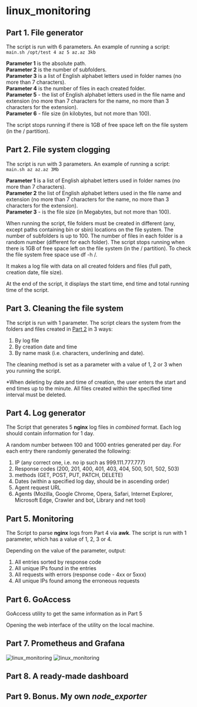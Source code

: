 # linux_monitoring

## Part 1. File generator

The script is run with 6 parameters. An example of running a script: \
`main.sh /opt/test 4 az 5 az.az 3kb`

**Parameter 1** is the absolute path. \
**Parameter 2** is the number of subfolders. \
**Parameter 3** is a list of English alphabet letters used in folder names (no more than 7 characters). \
**Parameter 4** is the number of files in each created folder. \
**Parameter 5** - the list of English alphabet letters used in the file name and extension (no more than 7 characters for the name, no more than 3 characters for the extension). \
**Parameter 6** - file size (in kilobytes, but not more than 100).

The script stops running if there is 1GB of free space left on the file system (in the / partition).

## Part 2. File system clogging

The script is run with 3 parameters. An example of running a script: \
`main.sh az az.az 3Mb`

**Parameter 1** is a list of English alphabet letters used in folder names (no more than 7 characters). \
**Parameter 2** the list of English alphabet letters used in the file name and extension (no more than 7 characters for the name, no more than 3 characters for the extension). \
**Parameter 3** - is the file size (in Megabytes, but not more than 100).

When running the script, file folders must be created in different (any, except paths containing bin or sbin) locations on the file system. The number of subfolders is up to 100. The number of files in each folder is a random number (different for each folder). The script stops running when there is 1GB of free space left on the file system (in the / partition). To check the file system free space use df -h /.

It makes a log file with data on all created folders and files (full path, creation date, file size).

At the end of the script, it displays the start time, end time and total running time of the script.

## Part 3. Cleaning the file system

The script is run with 1 parameter. The script clears the system from the folders and files created in [Part 2](#part-2-file-system-clogging) in 3 ways:

1. By log file
2. By creation date and time
3. By name mask (i.e. characters, underlining and date).

The cleaning method is set as a parameter with a value of 1, 2 or 3 when you running the script.

*When deleting by date and time of creation, the user enters the start and end times up to the minute. All files created within the specified time interval must be deleted.

## Part 4. Log generator

The Script that generates 5 **nginx** log files in *combined* format. Each log should contain information for 1 day.

A random number between 100 and 1000 entries generated per day.
For each entry there randomly generated the following:

1. IP (any correct one, i.e. no ip such as 999.111.777.777)
2. Response codes (200, 201, 400, 401, 403, 404, 500, 501, 502, 503)
3. methods (GET, POST, PUT, PATCH, DELETE)
4. Dates (within a specified log day, should be in ascending order)
5. Agent request URL
6. Agents (Mozilla, Google Chrome, Opera, Safari, Internet Explorer, Microsoft Edge, Crawler and bot, Library and net tool)

## Part 5. Monitoring

The Script to parse **nginx** logs from Part 4 via **awk**.
The script is run with 1 parameter, which has a value of 1, 2, 3 or 4.

Depending on the value of the parameter, output:

1. All entries sorted by response code
2. All unique IPs found in the entries
3. All requests with errors (response code - 4xx or 5xxx)
4. All unique IPs found among the erroneous requests

## Part 6. **GoAccess**

GoAccess utility to get the same information as in Part 5

Opening the web interface of the utility on the local machine.

## Part 7. **Prometheus** and **Grafana**

![linux_monitoring](src/mem.png)
![linux_monitoring](src/stress.png)

## Part 8. A ready-made dashboard

## Part 9. Bonus. My own *node_exporter*

